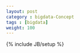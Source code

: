 ```yaml
---
layout: post
category : bigdata-Concept
tags : [bigdata]
weight: 100
---
```


{% include JB/setup %}
